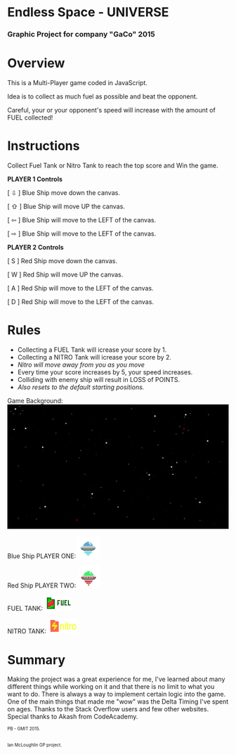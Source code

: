 # Endless Space - UNIVERSE
### Graphic Project for company "GaCo" 2015

# Overview
This is a Multi-Player game coded in JavaScript. 

Idea is to collect as much fuel as possible and beat the opponent. 

Careful, your or your opponent's speed will increase with the amount of FUEL collected! 

# Instructions
 Collect Fuel Tank or Nitro Tank to reach the top score and Win the game.
 
  **PLAYER 1 Controls** 
  
  [ ⇩ ] Blue Ship move down the canvas.
  
  [ ⇧ ] Blue Ship will move UP the canvas.
  
  [ ⇦ ] Blue Ship will move to the LEFT of the canvas.
  
  [ ⇨ ] Blue Ship will move to the LEFT of the canvas.
  
  **PLAYER 2 Controls** 
  
  [ S ] Red Ship move down the canvas.
  
  [ W ] Red Ship will move UP the canvas.
  
  [ A ] Red Ship will move to the LEFT of the canvas.
  
  [ D ] Red Ship will move to the LEFT of the canvas.
  

# Rules
- Collecting a FUEL Tank will icrease your score by 1.
- Collecting a NITRO Tank will icrease your score by 2.
- *Nitro will move away from you as you move*
- Every time your score increases by 5, your speed increases.
- Colliding with enemy ship will result in LOSS of POINTS.
- *Also resets to the default starting positions.*



Game Background: 
![Game Background](https://github.com/NiceJokeify/Endless-Space-UNIVERSE/blob/master/imgs/universe.png "universe")

Blue Ship PLAYER ONE: 
![blueship](https://github.com/NiceJokeify/Endless-Space-UNIVERSE/blob/master/imgs/spaceship.png "spaceship")

Red Ship PLAYER TWO: 
![redship](https://github.com/NiceJokeify/Endless-Space-UNIVERSE/blob/master/imgs/spaceship2.png "spaceship2")

FUEL TANK: 
![redship](https://github.com/NiceJokeify/Endless-Space-UNIVERSE/blob/master/imgs/fueltank.png "fueltank")

NITRO TANK: 
![redship](https://github.com/NiceJokeify/Endless-Space-UNIVERSE/blob/master/imgs/nitro.png "nitro")

# Summary
Making the project was a great experience for me, I've learned about many different things while working on it and that there is no limit to what you want to do. There is always a way to implement certain logic into the game. 
One of the main things that made me "wow" was the Delta Timing I've spent on ages. 
Thanks to the Stack Overflow users and few other websites. 
Special thanks to Akash from CodeAcademy.



<sup><sup>PB -  GMIT 2015.</sup></sup>

<sup><sup>Ian McLoughlin GP project.</sup></sup>
